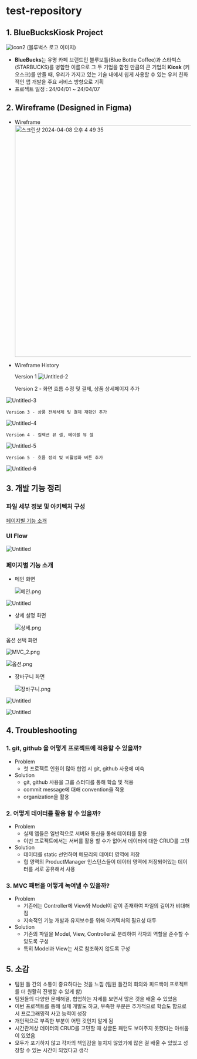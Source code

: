 # test-repository


## 1. **BlueBucksKiosk Project**

![icon2](https://github.com/yoon3208/test-repository/assets/161405457/06d8467e-1805-491d-8efc-1e2742cd5f34)
     (블루벅스 로고 이미지)

- **BlueBucks**는 유명 카페 브랜드인 블루보틀(Blue Bottle Coffee)과 스타벅스(STARBUCKS)를 병합한 이름으로 그 두 기업을 합친 만큼의 큰 기업의 **Kiosk** (키오스크)를 만들 때, 
우리가 가지고 있는 기술 내에서 쉽게 사용할 수 있는 유저 친화적인 앱 개발을 주요 서비스 방향으로 기획
- 프로젝트 일정 : 24/04/01 ~ 24/04/07

## 2. Wireframe (Designed in Figma)

- Wireframe
  <img width="632" alt="스크린샷 2024-04-08 오후 4 49 35" src="https://github.com/yoon3208/test-repository/assets/161405457/e87676d9-a82b-4898-9f88-ddc207003d1a">

- Wireframe History
    
    Version 1
    ![Untitled-2](https://github.com/yoon3208/test-repository/assets/161405457/8a50057d-e7b5-4c19-8e32-a8fdd2ebc3a3)

 
    Version 2 - 화면 흐름 수정 및 결제, 상품 상세페이지 추가
    
![Untitled-3](https://github.com/yoon3208/test-repository/assets/161405457/885908ca-7315-425a-9f57-dc40f46757d9)

    
    Version 3 - 상품 전체삭제 및 결제 재확인 추가
    
![Untitled-4](https://github.com/yoon3208/test-repository/assets/161405457/3d37af4e-ab47-4175-ab13-e15cf30e2dd5)

    
    Version 4 - 컬렉션 뷰 셀, 테이블 뷰 셀
    
![Untitled-5](https://github.com/yoon3208/test-repository/assets/161405457/1eb58b03-27a3-4f81-a82e-74909c36a73c)

    
    Version 5 - 흐름 정리 및 비활성화 버튼 추가
    
   ![Untitled-6](https://github.com/yoon3208/test-repository/assets/161405457/578e31d5-eeb8-464f-9db6-4ded1d4cecd9)

    

## 3. 개발 기능 정리

### **파일 세부 정보 및 아키텍처 구성**

[페이지별 기능 소개](https://www.notion.so/556677432fad404e8b0d58adaecadfab?pvs=21)

### UI Flow

![Untitled](https://prod-files-secure.s3.us-west-2.amazonaws.com/272b1fa8-2a67-4449-b649-23d4e1c6db9b/a2b30c91-234a-4ea2-82c7-03afe26db47b/Untitled.png)

### 페이지별 기능 소개

- 메인 화면
    
    ![메인.png](https://prod-files-secure.s3.us-west-2.amazonaws.com/272b1fa8-2a67-4449-b649-23d4e1c6db9b/65861cf6-c976-4592-bd9d-12f4211da8bf/%E1%84%86%E1%85%A6%E1%84%8B%E1%85%B5%E1%86%AB.png)
    

![Untitled](https://prod-files-secure.s3.us-west-2.amazonaws.com/272b1fa8-2a67-4449-b649-23d4e1c6db9b/42e2c7ae-98e6-40e0-b09d-722244db12b2/Untitled.png)

- 상세 설명 화면
    
    ![상세.png](https://prod-files-secure.s3.us-west-2.amazonaws.com/272b1fa8-2a67-4449-b649-23d4e1c6db9b/aad656ec-3760-48ca-ab67-196d76d771c0/%E1%84%89%E1%85%A1%E1%86%BC%E1%84%89%E1%85%A6.png)
    

옵션 선택 화면

![MVC_2.png](https://prod-files-secure.s3.us-west-2.amazonaws.com/272b1fa8-2a67-4449-b649-23d4e1c6db9b/3289c685-cb4b-4607-894e-c13cb4218767/MVC_2.png)

![옵션.png](https://prod-files-secure.s3.us-west-2.amazonaws.com/272b1fa8-2a67-4449-b649-23d4e1c6db9b/69f93a6d-9ea8-4fa3-95ad-7ed651227525/%E1%84%8B%E1%85%A9%E1%86%B8%E1%84%89%E1%85%A7%E1%86%AB.png)

- 장바구니 화면
    
    ![장바구니.png](https://prod-files-secure.s3.us-west-2.amazonaws.com/272b1fa8-2a67-4449-b649-23d4e1c6db9b/a547a031-b0fb-4f0d-af52-db1bc55f6e59/%E1%84%8C%E1%85%A1%E1%86%BC%E1%84%87%E1%85%A1%E1%84%80%E1%85%AE%E1%84%82%E1%85%B5.png)
    

![Untitled](https://prod-files-secure.s3.us-west-2.amazonaws.com/272b1fa8-2a67-4449-b649-23d4e1c6db9b/8bcd5f31-6b0d-4352-910b-20d0984080d9/Untitled.png)

![Untitled](https://prod-files-secure.s3.us-west-2.amazonaws.com/272b1fa8-2a67-4449-b649-23d4e1c6db9b/b8a699b9-5053-4a9e-9dc2-c5ac18043c75/Untitled.png)

## 4. Troubleshooting

### 1. git, github 을 어떻게 프로젝트에 적용할 수 있을까?

- Problem
    - 첫 프로젝트 인원이 많아 협업 시 git, github 사용에 미숙
- Solution
    - git, github 사용을 그룹 스터디를 통해 학습 및 적용
    - commit message에 대해 convention을 적용
    - organization을 활용

### 2. 어떻게 데이터를 활용 할 수 있을까?

- Problem
    - 실제 앱들은 일반적으로 서버와 통신을 통해 데이터를 활용
    - 이번 프로젝트에서는 서버를 활용 할 수가 없어서 데이터에 대한 CRUD를 고민
- Solution
    - 데이터를 static 선언하여 메모리의 데이터 영역에 저장
    - 힙 영역의 ProductManager 인스턴스들이 데이터 영역에 저장되어있는 데이터를 서로 공유해서 사용

### 3. MVC 패턴을 어떻게 녹여낼 수 있을까?

- Problem
    - 기존에는 Controller에 View와 Model이 같이 존재하여 파일의 길이가 비대해짐
    - 지속적인 기능 개발과 유지보수를 위해 아키텍처의 필요성 대두
- Solution
    - 기존의 파일을 Model, View, Controller로 분리하여 각자의 역할을 준수할 수 있도록 구성
    - 특히 Model과 View는 서로 참조하지 않도록 구성

## 5. 소감

- 팀원 들 간의 소통이 중요하다는 것을 느낌
(팀원 들간의 회의와 피드백이 프로젝트를 더 원활히 진행할 수 있게 함)
- 팀원들의 다양한 문제해결, 협업하는 자세를 보면서 많은 것을 배울 수 있었음
- 이번 프로젝트를 통해 실제 개발도 하고, 부족한 부분은 추가적으로 학습도 함으로서 프로그래밍적 사고 능력이 성장
- 개인적으로 부족한 부분이 어떤 것인지 알게 됨
- 시간관계상 데이터의 CRUD를 고민할 때 싱글톤 패턴도 보여주지 못했다는 아쉬움이 있었음
- 모두가 포기하지 않고 각자의 책임감을 놓치지 않았기에 많은 걸 배울 수 있었고 성장할 수 있는 시간이 되었다고 생각

